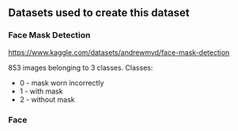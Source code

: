 ## Datasets used to create this dataset

### Face Mask Detection
https://www.kaggle.com/datasets/andrewmvd/face-mask-detection

853 images belonging to 3 classes.
Classes:
* 0 - mask worn incorrectly
* 1 - with mask
* 2 - without mask

### Face 